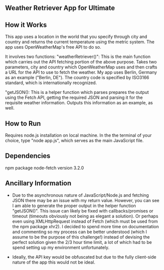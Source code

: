 Weather Retriever App for Ultimate
----------------------------------

How it Works
----------------------------------
This app uses a location in the world that you specify through city and country and returns the current temperature using the metric system. The app uses OpenWeatherMap's free API to do so.

It involves two functions:
"weatherRetriever()": This is the main function which carries out the API fetching portion of the above purpose. Takes two parameters, city and country which OpenWeatherMap uses and then crafts a URL for the API to use to fetch the weather. My app uses Berlin, Germany as an example ("Berlin, DE"). The country code is specified by ISO3166 standard, which is internationally recognized.

"getJSON(): This is a helper function which parses prepares the output using the Fetch API, getting the required JSON and parsing it for the requisite weather information. Outputs this information as an example, as well.

How to Run
----------------------------------
Requires node.js installation on local machine. In the the terminal of your choice, type "node app.js", which serves as the main JavaScript file.

Dependencies
----------------------------------
npm package node-fetch version 3.2.0

Ancillary Information
----------------------------------
* Due to the asynchronous nature of JavaScript/Node.js and fetching JSON there may be an issue with my return value. However, you can see I am able to generate the proper output in the helper function "getJSON()". This issue can likely be fixed with callbacks/promises or timeout (timeouts obviously not being as elegant a solution). Or perhaps even using XMLHttpRequest instead of Fetch (which must be used from the npm package xhr2). I decided to spend more time on documentation and commenting so my process can be better understood (which I assume to be the purpose of this challenge!) instead of devising the perfect solution given the 2/3 hour time limit, a lot of which had to be spend setting up my environment unfortunately.

* Ideally, the API key would be obfuscated but due to the fully client-side nature of the app this would not be ideal.

